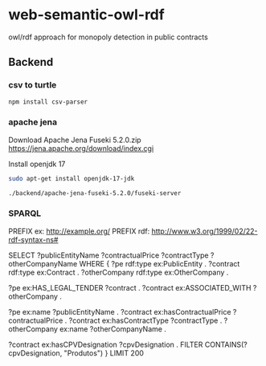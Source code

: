 # web-semantic-owl-rdf
owl/rdf approach for monopoly detection in public contracts


## Backend

### csv to turtle
```bash
npm install csv-parser
```

### apache jena

Download Apache Jena Fuseki 5.2.0.zip
https://jena.apache.org/download/index.cgi

Install openjdk 17
```bash
sudo apt-get install openjdk-17-jdk
```

```bash
./backend/apache-jena-fuseki-5.2.0/fuseki-server
```

### SPARQL

PREFIX ex: <http://example.org/>
PREFIX rdf: <http://www.w3.org/1999/02/22-rdf-syntax-ns#>

SELECT ?publicEntityName ?contractualPrice ?contractType ?otherCompanyName
WHERE {
  ?pe rdf:type ex:PublicEntity .
  ?contract rdf:type ex:Contract .
  ?otherCompany rdf:type ex:OtherCompany .

  ?pe ex:HAS_LEGAL_TENDER ?contract .
  ?contract ex:ASSOCIATED_WITH ?otherCompany .

  ?pe ex:name ?publicEntityName .
  ?contract ex:hasContractualPrice ?contractualPrice .
  ?contract ex:hasContractType ?contractType .
  ?otherCompany ex:name ?otherCompanyName .

  ?contract ex:hasCPVDesignation ?cpvDesignation .
  FILTER CONTAINS(?cpvDesignation, "Produtos")
}
LIMIT 200

